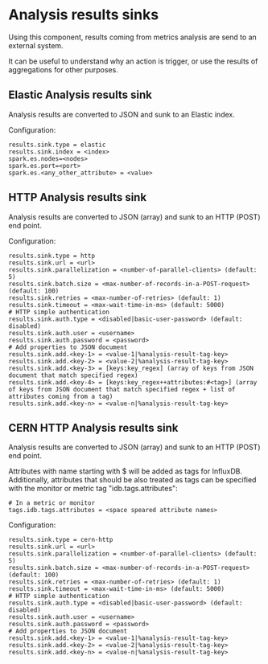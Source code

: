 # Analysis results sinks

Using this component, results coming from metrics analysis are send to an external system.

It can be useful to understand why an action is trigger, or use the results of aggregations for other purposes.

## Elastic Analysis results sink

Analysis results are converted to JSON and sunk to an Elastic index.

Configuration:

```
results.sink.type = elastic
results.sink.index = <index>
spark.es.nodes=<nodes>
spark.es.port=<port>
spark.es.<any_other_attribute> = <value>
```

## HTTP Analysis results sink

Analysis results are converted to JSON (array) and sunk to an HTTP (POST) end point.

Configuration:

```
results.sink.type = http
results.sink.url = <url>
results.sink.parallelization = <number-of-parallel-clients> (default: 5)
results.sink.batch.size = <max-number-of-records-in-a-POST-request> (default: 100)
results.sink.retries = <max-number-of-retries> (default: 1)
results.sink.timeout = <max-wait-time-in-ms> (default: 5000)
# HTTP simple authentication
results.sink.auth.type = <disabled|basic-user-password> (default: disabled)
results.sink.auth.user = <username>
results.sink.auth.password = <password>
# Add properties to JSON document
results.sink.add.<key-1> = <value-1|%analysis-result-tag-key>
results.sink.add.<key-2> = <value-2|%analysis-result-tag-key>
results.sink.add.<key-3> = [keys:key_regex] (array of keys from JSON document that match specified regex)
results.sink.add.<key-4> = [keys:key_regex++attributes:#<tag>] (array of keys from JSON document that match specified regex + list of attributes coming from a tag)
results.sink.add.<key-n> = <value-n|%analysis-result-tag-key>
```

## CERN HTTP Analysis results sink

Analysis results are converted to JSON (array) and sunk to an HTTP (POST) end point.

Attributes with name starting with $ will be added as tags for InfluxDB. Additionally, attributes that should be also treated as tags can be specified with the monitor or metric tag "idb.tags.attributes":

```
# In a metric or monitor
tags.idb.tags.attributes = <space speared attribute names>
```

Configuration:

```
results.sink.type = cern-http
results.sink.url = <url>
results.sink.parallelization = <number-of-parallel-clients> (default: 5)
results.sink.batch.size = <max-number-of-records-in-a-POST-request> (default: 100)
results.sink.retries = <max-number-of-retries> (default: 1)
results.sink.timeout = <max-wait-time-in-ms> (default: 5000)
# HTTP simple authentication
results.sink.auth.type = <disabled|basic-user-password> (default: disabled)
results.sink.auth.user = <username>
results.sink.auth.password = <password>
# Add properties to JSON document
results.sink.add.<key-1> = <value-1|%analysis-result-tag-key>
results.sink.add.<key-2> = <value-2|%analysis-result-tag-key>
results.sink.add.<key-n> = <value-n|%analysis-result-tag-key>
```
